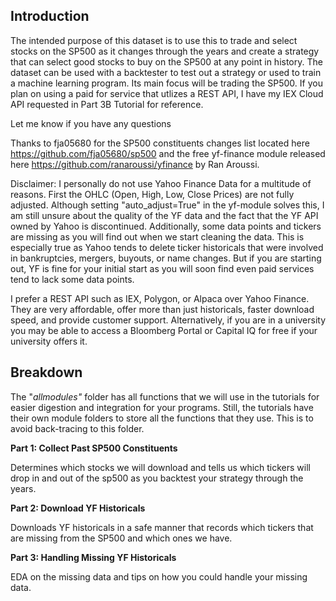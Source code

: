 ## Introduction

The intended purpose of this dataset is to use this to trade and select stocks on the SP500 as it changes through the years and create a strategy that can select good stocks to buy on the SP500 at any point in history. The dataset can be used with a backtester to test out a strategy or used to train a machine learning program. Its main focus will be trading the SP500. If you plan on using a paid for service that utlizes a REST API, I have my IEX Cloud API requested in Part 3B Tutorial for reference.

Let me know if you have any questions

Thanks to fja05680 for the SP500 constituents changes list located here https://github.com/fja05680/sp500 and the free yf-finance module released here https://github.com/ranaroussi/yfinance by Ran Aroussi.

Disclaimer: I personally do not use Yahoo Finance Data for a multitude of reasons. First the OHLC (Open, High, Low, Close Prices) are not fully adjusted. Although setting "auto_adjust=True" in the yf-module solves this, I am still unsure about the quality of the YF data and the fact that the YF API owned by Yahoo is discontinued. Additionally, some data points and tickers are missing as you will find out when we start cleaning the data. This is especially true as Yahoo tends to delete ticker historicals that were involved in bankruptcies, mergers, buyouts, or name changes. But if you are starting out, YF is fine for your initial start as you will soon find even paid services tend to lack some data points.

I prefer a REST API such as IEX, Polygon, or Alpaca over Yahoo Finance. They are very affordable, offer more than just historicals, faster download speed, and provide customer support. Alternatively, if you are in a university you may be able to access a Bloomberg Portal or Capital IQ for free if your university offers it.

## Breakdown

The "*allmodules"* folder has all functions that we will use in the tutorials for easier digestion and integration for your programs. Still, the tutorials have their own module folders to store all the functions that they use. This is to avoid back-tracing to this folder.

**Part 1: Collect Past SP500 Constituents**

Determines which stocks we will download and tells us which tickers will drop in and out of the sp500 as you backtest your strategy through the years.

**Part 2: Download YF Historicals**

Downloads YF historicals in a safe manner that records which tickers that are missing from the SP500 and which ones we have.

**Part 3: Handling Missing YF Historicals**

EDA on the missing data and tips on how you could handle your missing data.
